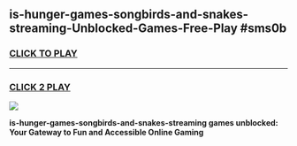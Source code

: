 
## is-hunger-games-songbirds-and-snakes-streaming-Unblocked-Games-Free-Play #sms0b
<h3>
<a href="https://us.freeplayer.one?title=is-hunger-games-songbirds-and-snakes-streaming&ref=9M">CLICK TO PLAY</a></h3>
<hr>

<h3>
<a href="https://us.freeplayer.one?title=is-hunger-games-songbirds-and-snakes-streaming&ref=9M">CLICK 2 PLAY</a>
  
</h3>

<a href="https://us.freeplayer.one?title=is-hunger-games-songbirds-and-snakes-streaming&ref=9M"><img src="https://clearcache.store/games.png"></a>


**is-hunger-games-songbirds-and-snakes-streaming games unblocked: Your Gateway to Fun and Accessible Online Gaming**
